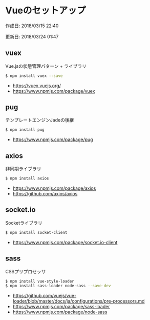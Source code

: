 # Vueのセットアップ

<p id="created_at">作成日: <time dateTime="2018-03-15T22:40">2018/03/15 22:40</time></p>
<p id="updated_at">更新日: <time dateTime="2018-03-24T01:47">2018/03/24 01:47</time></p>

## vuex

Vue.jsの状態管理パターン + ライブラリ

```bash
$ npm install vuex --save
```

- <https://vuex.vuejs.org/>
- <https://www.npmjs.com/package/vuex>

## pug

テンプレートエンジンJadeの後継

```bash
$ npm install pug
```

- <https://www.npmjs.com/package/pug>

## axios

非同期ライブラリ

```bash
$ npm install axios
```

- <https://www.npmjs.com/package/axios>
- <https://github.com/axios/axios>

## socket.io

Socketライブラリ

```bash
$ npm install socket-client
```

- <https://www.npmjs.com/package/socket.io-client>

## sass

CSSプリプロセッサ

```bash
$ npm install vue-style-loader
$ npm install sass-loader node-sass --save-dev
```

- <https://github.com/vuejs/vue-loader/blob/master/docs/ja/configurations/pre-processors.md>
- <https://www.npmjs.com/package/sass-loader>
- <https://www.npmjs.com/package/node-sass>
